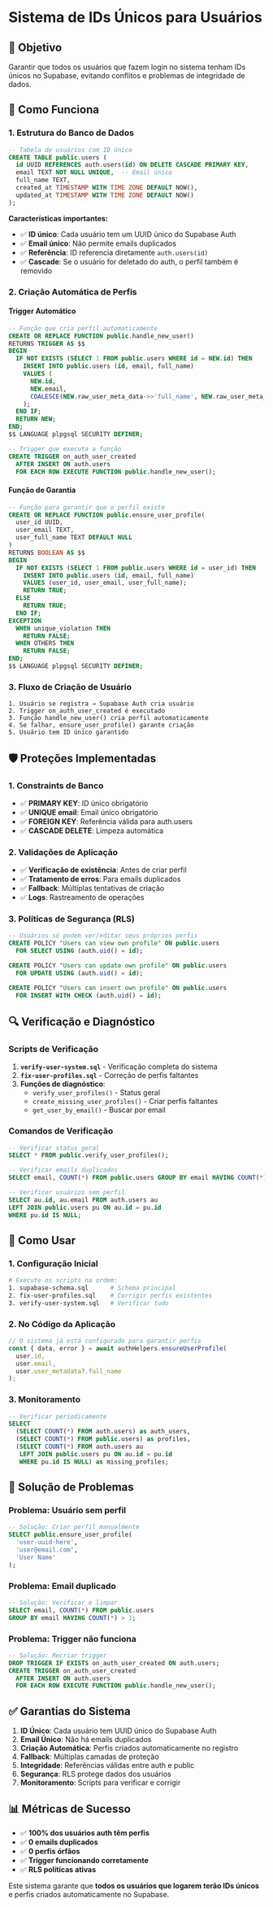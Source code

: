 # Sistema de IDs Únicos para Usuários

## 🎯 **Objetivo**

Garantir que todos os usuários que fazem login no sistema tenham IDs únicos no Supabase, evitando conflitos e problemas de integridade de dados.

## 🔧 **Como Funciona**

### **1. Estrutura do Banco de Dados**

```sql
-- Tabela de usuários com ID único
CREATE TABLE public.users (
  id UUID REFERENCES auth.users(id) ON DELETE CASCADE PRIMARY KEY,
  email TEXT NOT NULL UNIQUE,  -- Email único
  full_name TEXT,
  created_at TIMESTAMP WITH TIME ZONE DEFAULT NOW(),
  updated_at TIMESTAMP WITH TIME ZONE DEFAULT NOW()
);
```

**Características importantes:**
- ✅ **ID único**: Cada usuário tem um UUID único do Supabase Auth
- ✅ **Email único**: Não permite emails duplicados
- ✅ **Referência**: ID referencia diretamente `auth.users(id)`
- ✅ **Cascade**: Se o usuário for deletado do auth, o perfil também é removido

### **2. Criação Automática de Perfis**

#### **Trigger Automático**
```sql
-- Função que cria perfil automaticamente
CREATE OR REPLACE FUNCTION public.handle_new_user()
RETURNS TRIGGER AS $$
BEGIN
  IF NOT EXISTS (SELECT 1 FROM public.users WHERE id = NEW.id) THEN
    INSERT INTO public.users (id, email, full_name)
    VALUES (
      NEW.id,
      NEW.email,
      COALESCE(NEW.raw_user_meta_data->>'full_name', NEW.raw_user_meta_data->>'name', NULL)
    );
  END IF;
  RETURN NEW;
END;
$$ LANGUAGE plpgsql SECURITY DEFINER;

-- Trigger que executa a função
CREATE TRIGGER on_auth_user_created
  AFTER INSERT ON auth.users
  FOR EACH ROW EXECUTE FUNCTION public.handle_new_user();
```

#### **Função de Garantia**
```sql
-- Função para garantir que o perfil existe
CREATE OR REPLACE FUNCTION public.ensure_user_profile(
  user_id UUID,
  user_email TEXT,
  user_full_name TEXT DEFAULT NULL
)
RETURNS BOOLEAN AS $$
BEGIN
  IF NOT EXISTS (SELECT 1 FROM public.users WHERE id = user_id) THEN
    INSERT INTO public.users (id, email, full_name)
    VALUES (user_id, user_email, user_full_name);
    RETURN TRUE;
  ELSE
    RETURN TRUE;
  END IF;
EXCEPTION
  WHEN unique_violation THEN
    RETURN FALSE;
  WHEN OTHERS THEN
    RETURN FALSE;
END;
$$ LANGUAGE plpgsql SECURITY DEFINER;
```

### **3. Fluxo de Criação de Usuário**

```
1. Usuário se registra → Supabase Auth cria usuário
2. Trigger on_auth_user_created é executado
3. Função handle_new_user() cria perfil automaticamente
4. Se falhar, ensure_user_profile() garante criação
5. Usuário tem ID único garantido
```

## 🛡️ **Proteções Implementadas**

### **1. Constraints de Banco**
- ✅ **PRIMARY KEY**: ID único obrigatório
- ✅ **UNIQUE email**: Email único obrigatório
- ✅ **FOREIGN KEY**: Referência válida para auth.users
- ✅ **CASCADE DELETE**: Limpeza automática

### **2. Validações de Aplicação**
- ✅ **Verificação de existência**: Antes de criar perfil
- ✅ **Tratamento de erros**: Para emails duplicados
- ✅ **Fallback**: Múltiplas tentativas de criação
- ✅ **Logs**: Rastreamento de operações

### **3. Políticas de Segurança (RLS)**
```sql
-- Usuários só podem ver/editar seus próprios perfis
CREATE POLICY "Users can view own profile" ON public.users
  FOR SELECT USING (auth.uid() = id);

CREATE POLICY "Users can update own profile" ON public.users
  FOR UPDATE USING (auth.uid() = id);

CREATE POLICY "Users can insert own profile" ON public.users
  FOR INSERT WITH CHECK (auth.uid() = id);
```

## 🔍 **Verificação e Diagnóstico**

### **Scripts de Verificação**

1. **`verify-user-system.sql`** - Verificação completa do sistema
2. **`fix-user-profiles.sql`** - Correção de perfis faltantes
3. **Funções de diagnóstico**:
   - `verify_user_profiles()` - Status geral
   - `create_missing_user_profiles()` - Criar perfis faltantes
   - `get_user_by_email()` - Buscar por email

### **Comandos de Verificação**

```sql
-- Verificar status geral
SELECT * FROM public.verify_user_profiles();

-- Verificar emails duplicados
SELECT email, COUNT(*) FROM public.users GROUP BY email HAVING COUNT(*) > 1;

-- Verificar usuários sem perfil
SELECT au.id, au.email FROM auth.users au
LEFT JOIN public.users pu ON au.id = pu.id
WHERE pu.id IS NULL;
```

## 🚀 **Como Usar**

### **1. Configuração Inicial**

```bash
# Execute os scripts na ordem:
1. supabase-schema.sql      # Schema principal
2. fix-user-profiles.sql    # Corrigir perfis existentes
3. verify-user-system.sql   # Verificar tudo
```

### **2. No Código da Aplicação**

```typescript
// O sistema já está configurado para garantir perfis
const { data, error } = await authHelpers.ensureUserProfile(
  user.id, 
  user.email, 
  user.user_metadata?.full_name
);
```

### **3. Monitoramento**

```sql
-- Verificar periodicamente
SELECT 
  (SELECT COUNT(*) FROM auth.users) as auth_users,
  (SELECT COUNT(*) FROM public.users) as profiles,
  (SELECT COUNT(*) FROM auth.users au 
   LEFT JOIN public.users pu ON au.id = pu.id 
   WHERE pu.id IS NULL) as missing_profiles;
```

## 🐛 **Solução de Problemas**

### **Problema: Usuário sem perfil**
```sql
-- Solução: Criar perfil manualmente
SELECT public.ensure_user_profile(
  'user-uuid-here',
  'user@email.com',
  'User Name'
);
```

### **Problema: Email duplicado**
```sql
-- Solução: Verificar e limpar
SELECT email, COUNT(*) FROM public.users 
GROUP BY email HAVING COUNT(*) > 1;
```

### **Problema: Trigger não funciona**
```sql
-- Solução: Recriar trigger
DROP TRIGGER IF EXISTS on_auth_user_created ON auth.users;
CREATE TRIGGER on_auth_user_created
  AFTER INSERT ON auth.users
  FOR EACH ROW EXECUTE FUNCTION public.handle_new_user();
```

## ✅ **Garantias do Sistema**

1. **ID Único**: Cada usuário tem UUID único do Supabase Auth
2. **Email Único**: Não há emails duplicados
3. **Criação Automática**: Perfis criados automaticamente no registro
4. **Fallback**: Múltiplas camadas de proteção
5. **Integridade**: Referências válidas entre auth e public
6. **Segurança**: RLS protege dados dos usuários
7. **Monitoramento**: Scripts para verificar e corrigir

## 📊 **Métricas de Sucesso**

- ✅ **100% dos usuários auth têm perfis**
- ✅ **0 emails duplicados**
- ✅ **0 perfis órfãos**
- ✅ **Trigger funcionando corretamente**
- ✅ **RLS políticas ativas**

Este sistema garante que **todos os usuários que logarem terão IDs únicos** e perfis criados automaticamente no Supabase. 